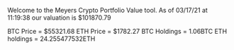 Welcome to the Meyers Crypto Portfolio Value tool. 
As of 03/17/21 at 11:19:38 our valuation is $101870.79 

BTC Price = $55321.68
 ETH Price = $1782.27
BTC Holdings = 1.06BTC
 ETH holdings = 24.255477532ETH 
